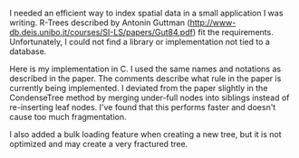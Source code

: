 I needed an efficient way to index spatial data in a small application I was writing.  R-Trees described by Antonin Guttman (http://www-db.deis.unibo.it/courses/SI-LS/papers/Gut84.pdf) fit the requirements.  Unfortunately, I could not find a library or implementation not tied to a database.

Here is my implementation in C.  I used the same names and notations as described in the paper.  The comments describe what rule in the paper is currently being implemented.  I deviated from the paper slightly in the CondenseTree method by merging under-full nodes into siblings instead of re-inserting leaf nodes.  I've found that this performs faster and doesn't cause too much fragmentation.

I also added a bulk loading feature when creating a new tree, but it is not optimized and may create a very fractured tree. 
